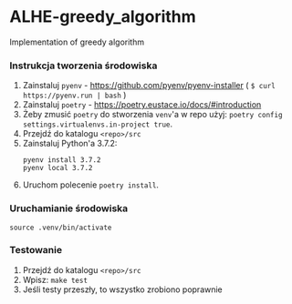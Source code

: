 # ALHE-greedy_algorithm
Implementation of greedy algorithm


### Instrukcja tworzenia środowiska

1. Zainstaluj `pyenv` - https://github.com/pyenv/pyenv-installer ( `$ curl https://pyenv.run | bash` )
2. Zainstaluj `poetry` - https://poetry.eustace.io/docs/#introduction
3. Żeby zmusić `poetry` do stworzenia `venv`'a w repo użyj: `poetry config settings.virtualenvs.in-project true`.
4. Przejdź do katalogu `<repo>/src`
5. Zainstaluj Python'a 3.7.2:
    ```shell
    pyenv install 3.7.2
    pyenv local 3.7.2
    ```
6. Uruchom polecenie `poetry install`.


### Uruchamianie środowiska
`source .venv/bin/activate`

### Testowanie
1. Przejdź do katalogu `<repo>/src`
2. Wpisz: `make test`
3. Jeśli testy przeszły, to wszystko zrobiono poprawnie
